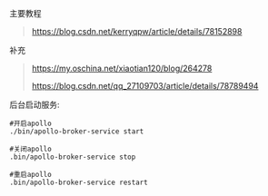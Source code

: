 主要教程

> https://blog.csdn.net/kerryqpw/article/details/78152898

补充

> https://my.oschina.net/xiaotian120/blog/264278
>
> https://blog.csdn.net/qq_27109703/article/details/78789494

后台启动服务:

```shell
#开启apollo
./bin/apollo-broker-service start

#关闭apollo
.bin/apollo-broker-service stop 

#重启apollo
.bin/apollo-broker-service restart
```

